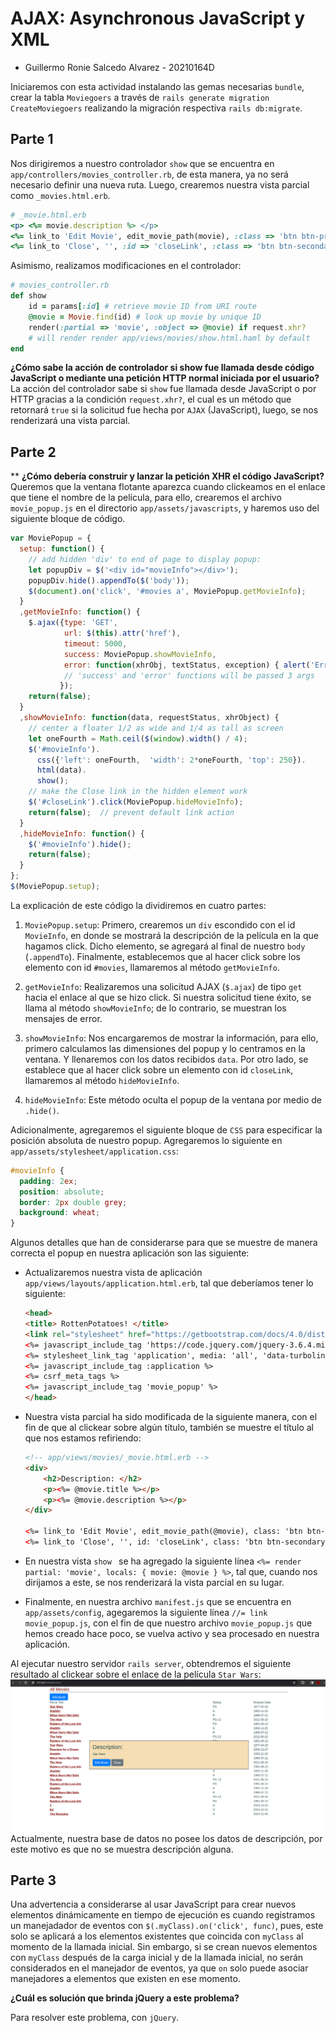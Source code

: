 # AJAX: Asynchronous JavaScript y XML

- Guillermo Ronie Salcedo Alvarez - 20210164D

Iniciaremos con esta actividad instalando las gemas necesarias `bundle`, crear la tabla `Moviegoers` a través de `rails generate migration CreateMoviegoers` realizando la migración respectiva `rails db:migrate`.

## Parte 1

Nos dirigiremos a nuestro controlador `show` que se encuentra en `app/controllers/movies_controller.rb`, de esta manera, ya no será necesario definir una nueva ruta. Luego, crearemos nuestra vista parcial como `_movies.html.erb`.

```rb
# _movie.html.erb
<p> <%= movie.description %> </p>
<%= link_to 'Edit Movie', edit_movie_path(movie), :class => 'btn btn-primary' %>
<%= link_to 'Close', '', :id => 'closeLink', :class => 'btn btn-secondary' %>
```

Asimismo, realizamos modificaciones en el controlador:
```rb
# movies_controller.rb
def show
    id = params[:id] # retrieve movie ID from URI route
    @movie = Movie.find(id) # look up movie by unique ID
    render(:partial => 'movie', :object => @movie) if request.xhr?
    # will render render app/views/movies/show.html.haml by default
end
```

**¿Cómo sabe la acción de controlador si show fue llamada desde código JavaScript o mediante una petición HTTP normal iniciada por el usuario?**
La acción del controlador sabe si `show` fue llamada desde JavaScript o por HTTP gracias a la condición `request.xhr?`, el cual es un método que retornará `true` si la solicitud fue hecha por `AJAX` (JavaScript), luego, se nos renderizará una vista parcial.


## Parte 2
**
**¿Cómo debería construir y lanzar la petición XHR el código JavaScript?** Queremos que la ventana flotante aparezca cuando clickeamos en el enlace que tiene el nombre de la película, para ello, crearemos el archivo `movie_popup.js` en el directorio `app/assets/javascripts`, y haremos uso del siguiente bloque de código.


```js
var MoviePopup = {
  setup: function() {
    // add hidden 'div' to end of page to display popup:
    let popupDiv = $('<div id="movieInfo"></div>');
    popupDiv.hide().appendTo($('body'));
    $(document).on('click', '#movies a', MoviePopup.getMovieInfo);
  }
  ,getMovieInfo: function() {
    $.ajax({type: 'GET',
            url: $(this).attr('href'),
            timeout: 5000,
            success: MoviePopup.showMovieInfo,
            error: function(xhrObj, textStatus, exception) { alert('Error!'); }
            // 'success' and 'error' functions will be passed 3 args
           });
    return(false);
  }
  ,showMovieInfo: function(data, requestStatus, xhrObject) {
    // center a floater 1/2 as wide and 1/4 as tall as screen
    let oneFourth = Math.ceil($(window).width() / 4);
    $('#movieInfo').
      css({'left': oneFourth,  'width': 2*oneFourth, 'top': 250}).
      html(data).
      show();
    // make the Close link in the hidden element work
    $('#closeLink').click(MoviePopup.hideMovieInfo);
    return(false);  // prevent default link action
  }
  ,hideMovieInfo: function() {
    $('#movieInfo').hide();
    return(false);
  }
};
$(MoviePopup.setup);
```

La explicación de este código la dividiremos en cuatro partes:

1. `MoviePopup.setup`: Primero, crearemos un `div` escondido con el id `MovieInfo`, en donde se mostrará la descripción de la película en la que hagamos click. Dicho elemento, se agregará al final de nuestro `body` (`.appendTo`). Finalmente, establecemos que al hacer click sobre los elemento con id `#movies`, llamaremos al método `getMovieInfo`.

2. `getMovieInfo`: Realizaremos una solicitud AJAX (`$.ajax`) de tipo `get` hacia el enlace al que se hizo click. Si nuestra solicitud tiene éxito, se llama al método `showMovieInfo`; de lo contrario, se muestran los mensajes de error.

3. `showMovieInfo`: Nos encargaremos de mostrar la información, para ello, primero calculamos las dimensiones del popup y lo centramos en la ventana. Y llenaremos con los datos recibidos `data`. Por otro lado, se establece que al hacer click sobre un elemento con id `closeLink`, llamaremos al método `hideMovieInfo`.

4. `hideMovieInfo`: Este método oculta el popup de la ventana por medio de `.hide()`.


Adicionalmente, agregaremos el siguiente bloque de `CSS` para especificar la posición absoluta de nuestro popup. Agregaremos lo siguiente en `app/assets/stylesheet/application.css`:

```css
#movieInfo {
  padding: 2ex;
  position: absolute;
  border: 2px double grey;
  background: wheat;
}
```

Algunos detalles que han de considerarse para que se muestre de manera correcta el popup en nuestra aplicación son las siguiente:

- Actualizaremos nuestra vista de aplicación `app/views/layouts/application.html.erb`, tal que deberíamos tener lo siguiente:

    ```html
    <head>
    <title> RottenPotatoes! </title>
    <link rel="stylesheet" href="https://getbootstrap.com/docs/4.0/dist/css/bootstrap.min.css">
    <%= javascript_include_tag 'https://code.jquery.com/jquery-3.6.4.min.js' %>
    <%= stylesheet_link_tag 'application', media: 'all', 'data-turbolinks-track': 'reload' %>
    <%= javascript_include_tag :application %>
    <%= csrf_meta_tags %>
    <%= javascript_include_tag 'movie_popup' %>
    </head>
    ```

- Nuestra vista parcial ha sido modificada de la siguiente manera, con el fin de que al clickear sobre algún título, también se muestre el título al que nos estamos refiriendo:


  ```html
  <!-- app/views/movies/_movie.html.erb -->
  <div>
      <h2>Description: </h2>
      <p><%= @movie.title %></p>
      <p><%= @movie.description %></p>
  </div>

  <%= link_to 'Edit Movie', edit_movie_path(@movie), class: 'btn btn-primary' %>
  <%= link_to 'Close', '', id: 'closeLink', class: 'btn btn-secondary' %>
  ```

- En nuestra vista `show ` se ha agregado la siguiente línea `<%= render partial: 'movie', locals: { movie: @movie } %>`, tal que, cuando nos dirijamos a este, se nos renderizará la vista parcial en su lugar.

- Finalmente, en nuestra archivo `manifest.js` que se encuentra en `app/assets/config`, agegaremos la siguiente línea `//= link movie_popup.js`, con el fin de que nuestro archivo `movie_popup.js` que hemos creado hace poco, se vuelva activo y sea procesado en nuestra aplicación.


Al ejecutar nuestro servidor `rails server`, obtendremos el siguiente resultado al clickear sobre el enlace de la película `Star Wars`:
![Alt text](img/image.png)
Actualmente, nuestra base de datos no posee los datos de descripción, por este motivo es que no se muestra descripción alguna.


## Parte 3

Una advertencia a considerarse al usar JavaScript para crear nuevos elementos dinámicamente en tiempo de ejecución es cuando registramos un manejadador de eventos con `$(.myClass).on('click', func)`, pues, este solo se aplicará a los elementos existentes que coincida con `myClass` al momento de la llamada inicial. Sin embargo, si se crean nuevos elementos con `myClass` después de la carga inicial y de la llamada inicial, no serán considerados en el manejador de eventos, ya que `on` solo puede asociar manejadores a elementos que existen en ese momento.

**¿Cuál es solución que brinda jQuery a este problema?**

  Para resolver este problema, con `jQuery`.

